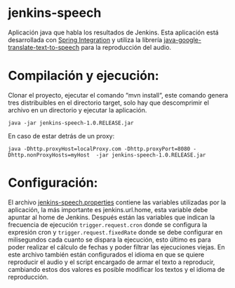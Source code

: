 jenkins-speech
==============
Aplicación java que habla los resultados de Jenkins. Esta aplicación está desarrollada con [Spring Integration](http://www.springsource.org/spring-integration) y utiliza la librería [java-google-translate-text-to-speech](http://code.google.com/p/java-google-translate-text-to-speech/) para la reproducción del audio.

Compilación y ejecución:
==============
Clonar el proyecto, ejecutar el comando “mvn install“, este comando genera tres distribuibles en el directorio target, solo hay que descomprimir el archivo en un directorio y ejecutar la aplicación.
```
java -jar jenkins-speech-1.0.RELEASE.jar
```
En caso de estar detrás de un proxy:
```
java -Dhttp.proxyHost=localProxy.com -Dhttp.proxyPort=8080 -Dhttp.nonProxyHosts=myHost  -jar jenkins-speech-1.0.RELEASE.jar
```
Configuración:
==============
El archivo [jenkins-speech.properties](https://github.com/parivero/jenkins-speech/blob/master/src/main/resources/jenkins-speech.properties) contiene las variables utilizadas por la aplicación, la más importante es jenkins.url.home, esta variable debe apuntar al home de Jenkins. Después están las variables que indican la frecuencia de ejecución `trigger.request.cron` donde se configura la expresión cron y `trigger.request.fixedRate` donde se debe configurar en milisegundos cada cuanto se dispara la ejecución, esto último es para poder realizar el cálculo de fechas y poder filtrar las ejecuciones viejas. En este archivo también están configurados el idioma en que se quiere reproducir el audio y el script encargado de armar el texto a reproducir, cambiando estos dos valores es posible modificar los textos y el idioma de reproducción.
